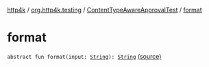 [http4k](../../index.md) / [org.http4k.testing](../index.md) / [ContentTypeAwareApprovalTest](index.md) / [format](./format.md)

# format

`abstract fun format(input: `[`String`](https://kotlinlang.org/api/latest/jvm/stdlib/kotlin/-string/index.html)`): `[`String`](https://kotlinlang.org/api/latest/jvm/stdlib/kotlin/-string/index.html) [(source)](https://github.com/http4k/http4k/blob/master/http4k-testing-approval/src/main/kotlin/org/http4k/testing/ApprovalTest.kt#L77)